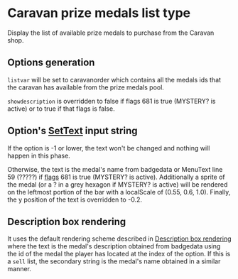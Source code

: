 # Caravan prize medals list type

Display the list of available prize medals to purchase from the Caravan shop.

## Options generation

`listvar` will be set to caravanorder which contains all the medals ids that the caravan has available from the prize medals pool.

`showdescription` is overridden to false if flags 681 is true (MYSTERY? is active) or to true if that flags is false.

## Option's [SetText](../../SetText/SetText.md) input string

If the option is -1 or lower, the text won't be changed and nothing will happen in this phase.

Otherwise, the text is the medal's name from badgedata or MenuText line 59 (?????) if [flags](../../Flags%20arrays/flags.md) 681 is true (MYSTERY? is active). Additionally a sprite of the medal (or a ? in a grey hexagon if MYSTERY? is active) will be rendered on the leftmost portion of the bar with a localScale of (0.55, 0.6, 1.0). Finally, the y position of the text is overridden to -0.2.

## Description box rendering

It uses the default rendering scheme described in [Description box rendering](../ShowItemList%20Life%20Cycle/Description%20box%20rendering.md) where the text is the medal's description obtained from badgedata using the id of the medal the player has located at the index of the option. If this is a `sell` list, the secondary string is the medal's name obtained in a similar manner.

